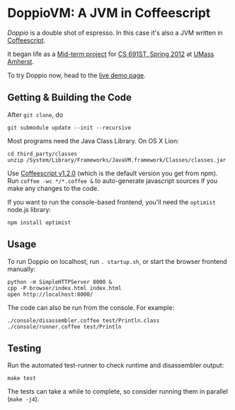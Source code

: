 DoppioVM: A JVM in Coffeescript
=================================

_Doppio_ is a double shot of espresso.
In this case it's also a JVM written in [Coffeescript](http://coffeescript.org/).

It began life as a [Mid-term project](http://plasma.cs.umass.edu/emery/grad-systems-project-1) 
for [CS 691ST, Spring 2012](http://plasma.cs.umass.edu/emery/grad-systems)
at [UMass Amherst](http://www.cs.umass.edu/).

To try Doppio now, head to the [live demo page](http://int3.github.com/doppio/).


Getting & Building the Code
---------------------------

After `git clone`, do

    git submodule update --init --recursive

Most programs need the Java Class Library. On OS X Lion:

    cd third_party/classes
    unzip /System/Library/Frameworks/JavaVM.framework/Classes/classes.jar

Use [Coffeescript v1.2.0](http://coffeescript.org/) (which is the default version you get from npm).
Run `coffee -wc */*.coffee &` to auto-generate javascript sources if you make any changes to the code.

If you want to run the console-based frontend, you'll need the `optimist` node.js library:

    npm install optimist
    
Usage
-----

To run Doppio on localhost, run `. startup.sh`, or start the browser frontend manually:

    python -m SimpleHTTPServer 8000 &
    cpp -P browser/index.html index.html
    open http://localhost:8000/

The code can also be run from the console. For example:

    ./console/disassembler.coffee test/Println.class
    ./console/runner.coffee test/Println

Testing
-------

Run the automated test-runner to check runtime and disassembler output:

    make test

The tests can take a while to complete, so consider running them in parallel (`make -j4`).
